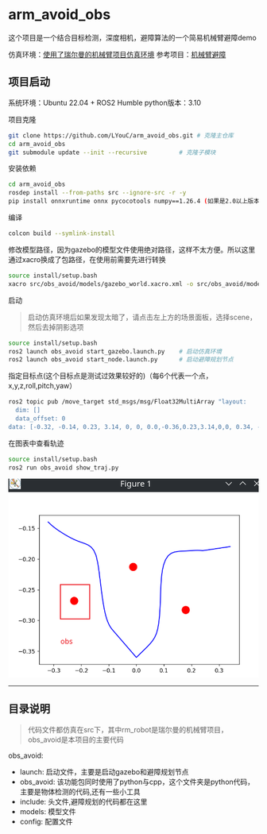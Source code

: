 # arm_avoid_obs

这个项目是一个结合目标检测，深度相机，避障算法的一个简易机械臂避障demo

仿真环境：[使用了瑞尔曼的机械臂项目仿真环境](https://github.com/LYouC/ros2_rm_robot.git)
参考项目：[机械臂避障](https://github.com/yias/robot_arm_motion.git)

## 项目启动

系统环境：Ubuntu 22.04 + ROS2 Humble
python版本：3.10

项目克隆

``` bash
git clone https://github.com/LYouC/arm_avoid_obs.git # 克隆主仓库
cd arm_avoid_obs
git submodule update --init --recursive         # 克隆子模块
```

安装依赖

``` bash
cd arm_avoid_obs
rosdep install --from-paths src --ignore-src -r -y
pip install onnxruntime onnx pycocotools numpy==1.26.4 (如果是2.0以上版本的话可能不行)
```

编译

```bash
colcon build --symlink-install
```

修改模型路径，因为gazebo的模型文件使用绝对路径，这样不太方便。所以这里通过xacro换成了包路径，在使用前需要先进行转换

```bash
source install/setup.bash
xacro src/obs_avoid/models/gazebo_world.xacro.xml -o src/obs_avoid/models/gazebo_world.xml
```

启动

> 启动仿真环境后如果发现太暗了，请点击左上方的场景面板，选择scene，然后去掉阴影选项

```bash
source install/setup.bash
ros2 launch obs_avoid start_gazebo.launch.py    # 启动仿真环境
ros2 launch obs_avoid start_node.launch.py      # 启动避障规划节点
```

指定目标点(这个目标点是测试过效果较好的)（每6个代表一个点，x,y,z,roll,pitch,yaw）

```bash
ros2 topic pub /move_target std_msgs/msg/Float32MultiArray "layout:
  dim: []
  data_offset: 0
data: [-0.32, -0.14, 0.23, 3.14, 0, 0, 0.0,-0.36,0.23,3.14,0,0, 0.34, -0.18, 0.23, 3.14, 0.0, 0.0]" 
```

在图表中查看轨迹

```bash
source install/setup.bash
ros2 run obs_avoid show_traj.py 
```

![图表效果](./src/obs_avoid/config/image.png)

---

## 目录说明

> 代码文件都仿真在src下，其中rm_robot是瑞尔曼的机械臂项目，obs_avoid是本项目的主要代码

obs_avoid:

* launch: 启动文件，主要是启动gazebo和避障规划节点
* obs_avoid: 该功能包同时使用了python与cpp，这个文件夹是python代码，主要是物体检测的代码,还有一些小工具
* include: 头文件,避障规划的代码都在这里
* models: 模型文件
* config: 配置文件
